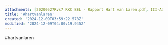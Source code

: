 ```yaml
---
attachments: [20200527Rvs7 RKC BEL - Rapport Hart van Laren.pdf, III-A3 college - raadsinformatiebrief herijking Hart van Laren (2).pdf]
title: '#hartvanlaren'
created: '2024-12-09T03:59:22.578Z'
modified: '2024-12-09T04:00:19.945Z'
---
```


#hartvanlaren

